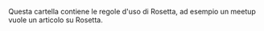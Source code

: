 Questa cartella contiene le regole d'uso di Rosetta, ad esempio un meetup vuole un articolo su Rosetta.
